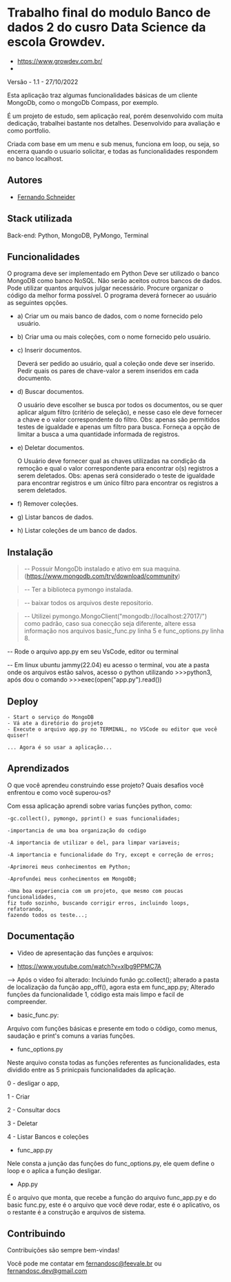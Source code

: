 
# Trabalho final do modulo Banco de dados 2 do cusro Data Science da escola Growdev.  
- https://www.growdev.com.br/
- 
Versão - 1.1 - 27/10/2022

Esta aplicação traz algumas funcionalidades básicas de um cliente MongoDb, como o mongoDb Compass, por exemplo.

É um projeto de estudo, sem aplicação real, porém desenvolvido com muita dedicação, trabalhei bastante nos detalhes. Desenvolvido para avaliação e como portfolio.

Criada com base em um menu e sub menus, funciona em loop, ou seja, so encerra quando o usuario solicitar, e todas as funcionalidades respondem no banco localhost.
## Autores

- [Fernando Schneider](www.linkedin.com/in/fernando-schneiderdev)


## Stack utilizada

Back-end: Python, MongoDB, PyMongo, Terminal

## Funcionalidades

O programa deve ser implementado em Python
Deve ser utilizado o banco MongoDB como banco NoSQL. Não serão aceitos outros bancos de dados.
Pode utilizar quantos arquivos julgar necessário.
Procure organizar o código da melhor forma possível.
O programa deverá fornecer ao usuário as seguintes opções.

- a) Criar um ou mais banco de dados, com o nome fornecido pelo usuário.

- b) Criar uma ou mais coleções, com o nome fornecido pelo usuário.

- c) Inserir documentos.

    Deverá ser pedido ao usuário, qual a coleção onde deve ser inserido.
    Pedir quais os pares de chave-valor a serem inseridos em cada documento.

- d) Buscar documentos.

    O usuário deve escolher se busca por todos os documentos, ou se quer aplicar algum filtro (critério de seleção), e nesse caso ele deve fornecer a chave e o valor correspondente do filtro. Obs: apenas são permitidos testes de igualdade e apenas um filtro para busca.
    Forneça a opção de limitar a busca a uma quantidade informada de registros.

- e) Deletar documentos.

    O Usuário deve fornecer qual as chaves utilizadas na condição da remoção e qual o valor correspondente para encontrar o(s) registros a serem deletados. Obs: apenas será considerado o teste de igualdade para encontrar registros e um único filtro para encontrar os registros a serem deletados.
- f) Remover coleções.

- g) Listar bancos de dados.

- h) Listar coleções de um banco de dados.

## Instalação
>-- Possuir MongoDb instalado e ativo em sua maquina.(https://www.mongodb.com/try/download/community)

>-- Ter a biblioteca pymongo instalada.

>-- baixar todos os arquivos deste repositorio. 

>-- Utilizei pymongo.MongoClient("mongodb://localhost:27017/") como padrão, caso sua conecção seja diferente, altere essa informação nos arquivos basic_func.py linha 5 e func_options.py linha 8.

-- Rode o arquivo app.py em seu VsCode, editor ou terminal

-- Em linux ubuntu jammy(22.04) eu acesso o terminal, vou ate a pasta onde os arquivos estão salvos, acesso o python utilizando >>>python3, após dou o comando >>>exec(open("app.py").read())
## Deploy

    - Start o serviço do MongoDB 
    - Vá ate a diretório do projeto
    - Execute o arquivo app.py no TERMINAL, no VSCode ou editor que você quiser! 

    ... Agora é so usar a aplicação...

## Aprendizados

O que você aprendeu construindo esse projeto? Quais desafios você enfrentou e como você superou-os?

Com essa aplicação aprendi sobre varias funções python, como:

    -gc.collect(), pymongo, pprint() e suas funcionalidades;

    -importancia de uma boa organização do codigo 

    -A importancia de utilizar o del, para limpar variaveis;

    -A importancia e funcionalidade do Try, except e correção de erros;

    -Aprimorei meus conhecimentos em Python;

    -Aprofundei meus conhecimentos em MongoDB;

    -Uma boa experiencia com um projeto, que mesmo com poucas funcionalidades,
    fiz tudo sozinho, buscando corrigir erros, incluindo loops, refatorando,
    fazendo todos os teste...;



## Documentação

- Video de apresentação das funções e arquivos:

 - https://www.youtube.com/watch?v=xlbg9PPMC7A

--> Após o video foi alterado:
    Incluindo funão gc.collect();
    alterado a pasta de localização da função app_off(), agora esta em func_app.py;
    Alterado funções da funcionalidade 1, código esta mais limpo e facil de compreender.

- basic_func.py:

Arquivo com funções básicas e presente em todo o código, como menus, saudação e print's comuns a varias funções.

- func_options.py

Neste arquivo consta todas as funções referentes as funcionalidades, esta dividido entre as 5 prinicpais funcionalidades da aplicação.

0 - desligar o app,

1 - Criar

2 - Consultar docs

3 - Deletar 

4 - Listar Bancos e coleções 

- func_app.py

Nele consta a junção das funções do func_options.py, ele quem define o loop e o aplica a função desligar.

- App.py

É o arquivo que monta, que recebe a função do arquivo func_app.py e do basic func.py, este é o arquivo que você deve rodar, este é o aplicativo, os o restante é a construção e arquivos de sistema.

<!--!!!Todas as atividades que fizer dentro da aplicação serão aplicadas no banco localhost!!!-->



## Contribuindo

Contribuições são sempre bem-vindas!

Você pode me contatar em fernandosc@feevale.br ou fernandosc.dev@gmail.com
